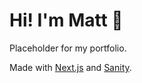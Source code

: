 # Hi! I'm Matt 📸

Placeholder for my portfolio.

Made with [Next.js](https://nextjs.org) and [Sanity](https://sanity.io).
